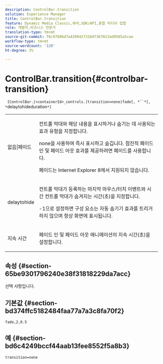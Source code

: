 ```yaml
---
description: ControlBar.transition
solution: Experience Manager
title: ControlBar.transition
feature: Dynamic Media Classic,뷰어,SDK/API,혼합 미디어 집합
role: 개발자,비즈니스 전문가
translation-type: tm+mt
source-git-commit: f6c97606d7a4209427316d7367013ad9585a5cae
workflow-type: tm+mt
source-wordcount: '120'
ht-degree: 3%

---
```



# ControlBar.transition{#controlbar-transition}

` [ControlBar.|<containerId>_controls.]transition=none|fade[, *``*[, *`delaytohideduration`*]`

<table id="table_76B7F064B9CD46BA86931A9C841F777B"> 
 <tbody> 
  <tr> 
   <td colname="col1"> <p> <span class="codeph"> 없음|페이드</span> </p> </td> 
   <td colname="col2"> <p> 컨트롤 막대와 해당 내용을 표시하거나 숨기는 데 사용되는 효과 유형을 지정합니다. </p> <p><span class="codeph"> none</span>을 사용하여 즉시 표시하고 숨깁니다. 점진적 페이드 인 및 페이드 아웃 효과를 제공하려면 <span class="codeph"> 페이드</span>를 사용합니다. </p> <p>페이드는 Internet Explorer 8에서 지원되지 않습니다. </p> </td> 
  </tr> 
  <tr> 
   <td colname="col1"> <p> <span class="codeph"> <span class="varname"> delaytohide</span> </span> </p> </td> 
   <td colname="col2"> <p>컨트롤 막대가 등록하는 마지막 마우스/터치 이벤트와 시간 컨트롤 막대가 숨겨지는 시간(초)을 지정합니다. </p> <p> <span class="codeph"> -1</span>으로 설정하면 구성 요소는 자동 숨기기 효과를 트리거하지 않으며 항상 화면에 표시됩니다. </p> </td> 
  </tr> 
  <tr> 
   <td colname="col1"> <p> <span class="codeph"> <span class="varname"> 지속 시간</span> </span> </p> </td> 
   <td colname="col2"> <p>페이드 인 및 페이드 아웃 애니메이션의 지속 시간(초)을 설정합니다. </p> </td> 
  </tr> 
 </tbody> 
</table>

## 속성 {#section-65be9301796240e38f31818229da7acc}

선택 사항입니다.

## 기본값 {#section-bd374ffc5182484faa77a7a3c8fa70f2}

`fade,2,0.5`

## 예 {#section-bd6c4249bccf44aab13fee8552f5a8b3}

`transition=none`
